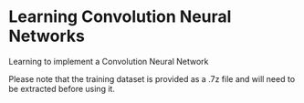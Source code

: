 # Learning Convolution Neural Networks
Learning to implement a Convolution Neural Network

Please note that the training dataset is provided as a .7z file and will need to be extracted before using it.
